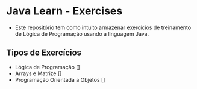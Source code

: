# Java Learn - Exercises
- Este repositório tem como intuito armazenar exercícios de treinamento de Lógica de Programação usando a linguagem Java.

## Tipos de Exercícios
- Lógica de Programação []
- Arrays e Matrize []
- Programação Orientada a Objetos []